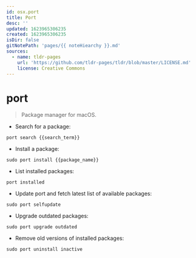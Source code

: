 ```yaml
---
id: osx.port
title: Port
desc: ''
updated: 1623965306235
created: 1623965306235
isDir: false
gitNotePath: 'pages/{{ noteHiearchy }}.md'
sources:
  - name: tldr-pages
    url: 'https://github.com/tldr-pages/tldr/blob/master/LICENSE.md'
    license: Creative Commons
---
```

# port

> Package manager for macOS.

- Search for a package:

`port search {{search_term}}`

- Install a package:

`sudo port install {{package_name}}`

- List installed packages:

`port installed`

- Update port and fetch latest list of available packages:

`sudo port selfupdate`

- Upgrade outdated packages:

`sudo port upgrade outdated`

- Remove old versions of installed packages:

`sudo port uninstall inactive`

